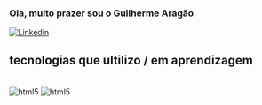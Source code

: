 ### Ola, muito prazer sou o Guilherme Aragão

[![Linkedin](https://img.shields.io/badge/LinkedIn-0077B5?style=for-the-badge&logo=linkedin&logoColor=white)](https://www.linkedin.com/in/guilherme-arag%C3%A3o-a05247324?trk=contact-info)

## tecnologias que ultilizo / em aprendizagem

<div style="display: inline_block"><br/>
<img align="center" alt="html5" src="https://img.shields.io/badge/Amazon_AWS-232F3E?style=for-the-badge&logo=amazon-aws&logoColor=white"/>

<img align="center" alt="html5" src="https://img.shields.io/badge/Python-14354C?style=for-the-badge&logo=python&logoColor=white"/>
</div>
